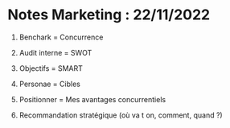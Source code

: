 # Notes Marketing : 22/11/2022

1. Benchark = Concurrence

2. Audit interne = SWOT

3. Objectifs = SMART

4. Personae = Cibles

5. Positionner =  Mes avantages concurrentiels

6. Recommandation stratégique (où va t on, comment, quand ?)
